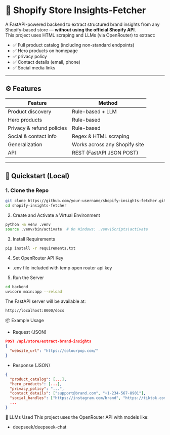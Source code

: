 # 🛒 Shopify Store Insights-Fetcher

A FastAPI-powered backend to extract structured brand insights from any Shopify-based store — **without using the official Shopify API**.  
This project uses HTML scraping and LLMs (via OpenRouter) to extract:

- ✅ Full product catalog (including non-standard endpoints)
- ✅ Hero products on homepage
- ✅ privacy policy
- ✅ Contact details (email, phone)
- ✅ Social media links

---

## ⚙️ Features

| Feature                       | Method                   |
|------------------------------|--------------------------|
| Product discovery            | Rule-based + LLM         |
| Hero products                | Rule-based               |
| Privacy & refund policies    | Rule-based               |
| Social & contact info        | Regex & HTML scraping    |
| Generalization               | Works across any Shopify site |
| API                          | REST (FastAPI JSON POST) |

---

## 🚀 Quickstart (Local)

### 1. Clone the Repo

```bash
git clone https://github.com/your-username/shopify-insights-fetcher.git
cd shopify-insights-fetcher
```

2. Create and Activate a Virtual Environment
```bash
python -m venv .venv
source .venv/bin/activate  # On Windows: .venv\Scripts\activate
```
3. Install Requirements
```bash
pip install -r requirements.txt
```

4. Set OpenRouter API Key
- .env file included with temp open router api key

5. Run the Server
```bash
cd backend
uvicorn main:app --reload
```
The FastAPI server will be available at:

```bash
http://localhost:8000/docs
```

📦 Example Usage
- Request (JSON)
```json
POST /api/store/extract-brand-insights
{
  "website_url": "https://colourpop.com/"
}
```

- Response (JSON)
```json
{
  "product_catalog": [...],
  "hero_products": [...],
  "privacy_policy": "...",
  "contact_details": ["support@brand.com", "+1-234-567-8901"],
  "social_handles": ["https://instagram.com/brand", "https://tiktok.com/@brand"],
  ...
}
```

🧠 LLMs Used
This project uses the OpenRouter API with models like:
- deepseek/deepseek-chat
